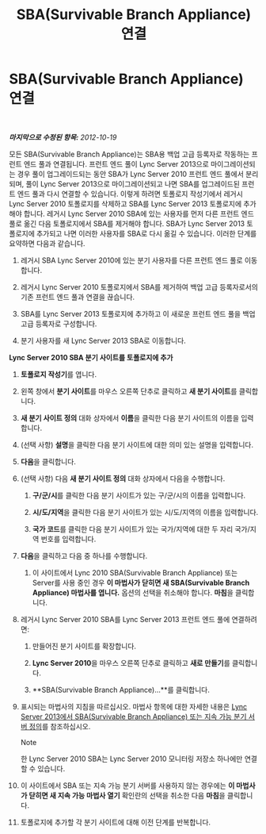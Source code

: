 ﻿---
title: SBA(Survivable Branch Appliance) 연결
TOCTitle: SBA(Survivable Branch Appliance) 연결
ms:assetid: fe3167e2-d1b1-4cd4-bf30-262e0e7d14e8
ms:mtpsurl: https://technet.microsoft.com/ko-kr/library/JJ721948(v=OCS.15)
ms:contentKeyID: 49886071
ms.date: 08/10/2015
mtps_version: v=OCS.15
ms.translationtype: HT
---

# SBA(Survivable Branch Appliance) 연결

 

_**마지막으로 수정된 항목:** 2012-10-19_

모든 SBA(Survivable Branch Appliance)는 SBA용 백업 고급 등록자로 작동하는 프런트 엔드 풀과 연결됩니다. 프런트 엔드 풀이 Lync Server 2013으로 마이그레이션되는 경우 풀이 업그레이드되는 동안 SBA가 Lync Server 2010 프런트 엔드 풀에서 분리되며, 풀이 Lync Server 2013으로 마이그레이션되고 나면 SBA를 업그레이드된 프런트 엔드 풀과 다시 연결할 수 있습니다. 이렇게 하려면 토폴로지 작성기에서 레거시 Lync Server 2010 토폴로지를 삭제하고 SBA를 Lync Server 2013 토폴로지에 추가해야 합니다. 레거시 Lync Server 2010 SBA에 있는 사용자를 먼저 다른 프런트 엔드 풀로 옮긴 다음 토폴로지에서 SBA를 제거해야 합니다. SBA가 Lync Server 2013 토폴로지에 추가되고 나면 이러한 사용자를 SBA로 다시 옮길 수 있습니다. 이러한 단계를 요약하면 다음과 같습니다.

1.  레거시 SBA Lync Server 2010에 있는 분기 사용자를 다른 프런트 엔드 풀로 이동합니다.

2.  레거시 Lync Server 2010 토폴로지에서 SBA를 제거하여 백업 고급 등록자로서의 기존 프런트 엔드 풀과 연결을 끊습니다.

3.  SBA를 Lync Server 2013 토폴로지에 추가하고 이 새로운 프런트 엔드 풀을 백업 고급 등록자로 구성합니다.

4.  분기 사용자를 새 Lync Server 2013 SBA로 이동합니다.

**Lync Server 2010 SBA 분기 사이트를 토폴로지에 추가**

1.  **토폴로지 작성기**를 엽니다.

2.  왼쪽 창에서 **분기 사이트**를 마우스 오른쪽 단추로 클릭하고 **새 분기 사이트**를 클릭합니다.

3.  **새 분기 사이트 정의** 대화 상자에서 **이름**을 클릭한 다음 분기 사이트의 이름을 입력합니다.

4.  (선택 사항) **설명**을 클릭한 다음 분기 사이트에 대한 의미 있는 설명을 입력합니다.

5.  **다음**을 클릭합니다.

6.  (선택 사항) 다음 **새 분기 사이트 정의** 대화 상자에서 다음을 수행합니다.
    
    1.  **구/군/시**를 클릭한 다음 분기 사이트가 있는 구/군/시의 이름을 입력합니다.
    
    2.  **시/도/지역**을 클릭한 다음 분기 사이트가 있는 시/도/지역의 이름을 입력합니다.
    
    3.  **국가 코드**를 클릭한 다음 분기 사이트가 있는 국가/지역에 대한 두 자리 국가/지역 번호를 입력합니다.

7.  **다음**을 클릭하고 다음 중 하나를 수행합니다.
    
    1.  이 사이트에서 Lync 2010 SBA(Survivable Branch Appliance) 또는 Server를 사용 중인 경우 **이 마법사가 닫히면 새 SBA(Survivable Branch Appliance) 마법사를 엽니다.** 옵션의 선택을 취소해야 합니다. **마침**을 클릭합니다.

8.  레거시 Lync Server 2010 SBA를 Lync Server 2013 프런트 엔드 풀에 연결하려면:
    
    1.  만들어진 분기 사이트를 확장합니다.
    
    2.  **Lync Server 2010**을 마우스 오른쪽 단추로 클릭하고 **새로 만들기**를 클릭합니다.
    
    3.  **SBA(Survivable Branch Appliance)…**를 클릭합니다.

9.  표시되는 마법사의 지침을 따르십시오. 마법사 항목에 대한 자세한 내용은 [Lync Server 2013에서 SBA(Survivable Branch Appliance) 또는 지속 가능 분기 서버 정의](lync-server-2013-define-a-survivable-branch-appliance-or-server.md)를 참조하십시오.
    

    > [!NOTE]
    > 한 Lync Server 2010 SBA는 Lync Server 2010 모니터링 저장소 하나에만 연결할 수 있습니다.



10. 이 사이트에서 SBA 또는 지속 가능 분기 서버를 사용하지 않는 경우에는 **이 마법사가 닫히면 새 지속 가능 마법사 열기** 확인란의 선택을 취소한 다음 **마침**을 클릭합니다.

11. 토폴로지에 추가할 각 분기 사이트에 대해 이전 단계를 반복합니다.

